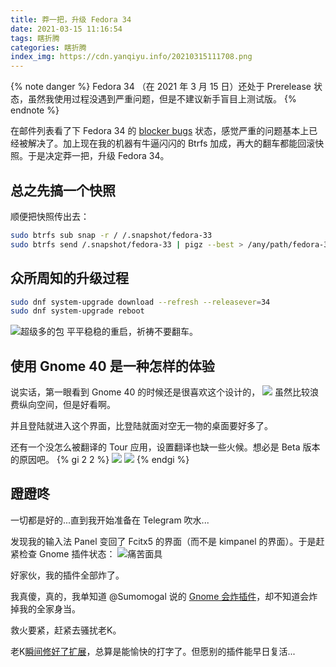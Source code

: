 ```yaml
---
title: 莽一把，升级 Fedora 34
date: 2021-03-15 11:16:54
tags: 瞎折腾
categories: 瞎折腾
index_img: https://cdn.yanqiyu.info/20210315111708.png
---
```


{% note danger %}
Fedora 34 （在 2021 年 3 月 15 日）还处于 Prerelease 状态，虽然我使用过程没遇到严重问题，但是不建议新手盲目上测试版。
{% endnote %}

在邮件列表看了下 Fedora 34 的 [blocker bugs] 状态，感觉严重的问题基本上已经被解决了。加上现在我的机器有牛逼闪闪的 Btrfs 加成，再大的翻车都能回滚快照。于是决定莽一把，升级 Fedora 34。

## 总之先搞一个快照
顺便把快照传出去：
```Bash
sudo btrfs sub snap -r / /.snapshot/fedora-33
sudo btrfs send /.snapshot/fedora-33 | pigz --best > /any/path/fedora-33.btrfs.gz
```

## 众所周知的升级过程
```Bash
sudo dnf system-upgrade download --refresh --releasever=34
sudo dnf system-upgrade reboot
```
![超级多的包](https://cdn.yanqiyu.info/20210315113127.png)
平平稳稳的重启，祈祷不要翻车。

## 使用 Gnome 40 是一种怎样的体验
说实话，第一眼看到 Gnome 40 的时候还是很喜欢这个设计的，
![](https://cdn.yanqiyu.info/20210315113321.png)
虽然比较浪费纵向空间，但是好看啊。

并且登陆就进入这个界面，比登陆就面对空无一物的桌面要好多了。

还有一个没怎么被翻译的 Tour 应用，设置翻译也缺一些火候。想必是 Beta 版本的原因吧。
{% gi 2 2 %}
![](https://cdn.yanqiyu.info/20210315113443.png)
![](https://cdn.yanqiyu.info/20210315113609.png)
{% endgi %}

## 蹬蹬咚
一切都是好的...直到我开始准备在 Telegram 吹水...

发现我的输入法 Panel 变回了 Fcitx5 的界面（而不是 kimpanel 的界面）。于是赶紧检查 Gnome 插件状态：
![痛苦面具](https://cdn.yanqiyu.info/20210315114401.jpg)

好家伙，我的插件全部炸了。

我真傻，真的，我单知道 @Sumomogal 说的 [Gnome 会炸插件]，却不知道会炸掉我的全家身当。

救火要紧，赶紧去骚扰老K。

老K[瞬间修好了扩展]，总算是能愉快的打字了。但愿别的插件能早日复活...

[blocker bugs]: https://qa.fedoraproject.org/blockerbugs/milestone/34/beta/buglist
[Gnome 会炸插件]: https://twitter.com/Sumomogal/status/1370576849084899331?s=20
[瞬间修好了扩展]: https://github.com/wengxt/gnome-shell-extension-kimpanel/commit/f0afbfe17ab421841a15eb8d0761d9105686b7f1